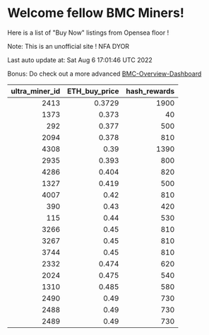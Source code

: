 # Welcome fellow BMC Miners!
Here is a list of "Buy Now" listings from Opensea floor !

Note: This is an unofficial site ! NFA DYOR

Last auto update at: Sat Aug  6 17:01:46 UTC 2022

Bonus: Do check out a more advanced [BMC-Overview-Dashboard](https://dune.com/defifunk/BMC-Overview-Dashboard)


|   ultra_miner_id |   ETH_buy_price |   hash_rewards |
|-----------------:|----------------:|---------------:|
|             2413 |          0.3729 |           1900 |
|             1373 |          0.373  |             40 |
|              292 |          0.377  |            500 |
|             2094 |          0.378  |            810 |
|             4308 |          0.39   |           1390 |
|             2935 |          0.393  |            800 |
|             4286 |          0.404  |            820 |
|             1327 |          0.419  |            500 |
|             4007 |          0.42   |            810 |
|              390 |          0.43   |            420 |
|              115 |          0.44   |            530 |
|             3266 |          0.45   |            810 |
|             3267 |          0.45   |            810 |
|             3744 |          0.45   |            810 |
|             2332 |          0.474  |            620 |
|             2024 |          0.475  |            540 |
|             1310 |          0.485  |            580 |
|             2490 |          0.49   |            730 |
|             2488 |          0.49   |            730 |
|             2489 |          0.49   |            730 |